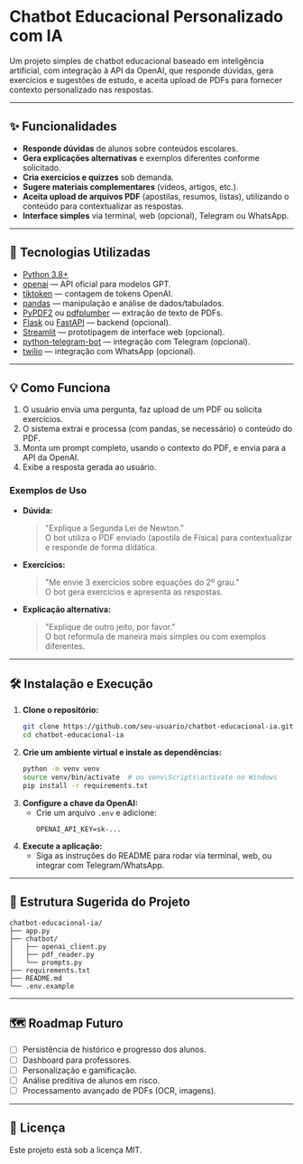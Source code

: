 # Chatbot Educacional Personalizado com IA

Um projeto simples de chatbot educacional baseado em inteligência artificial, com integração à API da OpenAI, que responde dúvidas, gera exercícios e sugestões de estudo, e aceita upload de PDFs para fornecer contexto personalizado nas respostas.

---

## ✨ Funcionalidades

- **Responde dúvidas** de alunos sobre conteúdos escolares.
- **Gera explicações alternativas** e exemplos diferentes conforme solicitado.
- **Cria exercícios e quizzes** sob demanda.
- **Sugere materiais complementares** (vídeos, artigos, etc.).
- **Aceita upload de arquivos PDF** (apostilas, resumos, listas), utilizando o conteúdo para contextualizar as respostas.
- **Interface simples** via terminal, web (opcional), Telegram ou WhatsApp.

---

## 🚀 Tecnologias Utilizadas

- [Python 3.8+](https://www.python.org/)
- [openai](https://pypi.org/project/openai/) — API oficial para modelos GPT.
- [tiktoken](https://pypi.org/project/tiktoken/) — contagem de tokens OpenAI.
- [pandas](https://pypi.org/project/pandas/) — manipulação e análise de dados/tabulados.
- [PyPDF2](https://pypi.org/project/PyPDF2/) ou [pdfplumber](https://pypi.org/project/pdfplumber/) — extração de texto de PDFs.
- [Flask](https://pypi.org/project/Flask/) ou [FastAPI](https://pypi.org/project/fastapi/) — backend (opcional).
- [Streamlit](https://pypi.org/project/streamlit/) — prototipagem de interface web (opcional).
- [python-telegram-bot](https://pypi.org/project/python-telegram-bot/) — integração com Telegram (opcional).
- [twilio](https://pypi.org/project/twilio/) — integração com WhatsApp (opcional).

---

## 💡 Como Funciona

1. O usuário envia uma pergunta, faz upload de um PDF ou solicita exercícios.
2. O sistema extrai e processa (com pandas, se necessário) o conteúdo do PDF.
3. Monta um prompt completo, usando o contexto do PDF, e envia para a API da OpenAI.
4. Exibe a resposta gerada ao usuário.

### Exemplos de Uso

- **Dúvida:**  
  > "Explique a Segunda Lei de Newton."  
  O bot utiliza o PDF enviado (apostila de Física) para contextualizar e responde de forma didática.

- **Exercícios:**  
  > "Me envie 3 exercícios sobre equações do 2º grau."  
  O bot gera exercícios e apresenta as respostas.

- **Explicação alternativa:**  
  > "Explique de outro jeito, por favor."  
  O bot reformula de maneira mais simples ou com exemplos diferentes.

---

## 🛠️ Instalação e Execução

1. **Clone o repositório:**
   ```bash
   git clone https://github.com/seu-usuario/chatbot-educacional-ia.git
   cd chatbot-educacional-ia
   ```
2. **Crie um ambiente virtual e instale as dependências:**
   ```bash
   python -m venv venv
   source venv/bin/activate  # ou venv\Scripts\activate no Windows
   pip install -r requirements.txt
   ```
3. **Configure a chave da OpenAI:**
   - Crie um arquivo `.env` e adicione:
     ```
     OPENAI_API_KEY=sk-...
     ```
4. **Execute a aplicação:**
   - Siga as instruções do README para rodar via terminal, web, ou integrar com Telegram/WhatsApp.

---

## 📁 Estrutura Sugerida do Projeto

```
chatbot-educacional-ia/
├── app.py
├── chatbot/
│   ├── openai_client.py
│   ├── pdf_reader.py
│   └── prompts.py
├── requirements.txt
├── README.md
└── .env.example
```

---

## 🗺️ Roadmap Futuro

- [ ] Persistência de histórico e progresso dos alunos.
- [ ] Dashboard para professores.
- [ ] Personalização e gamificação.
- [ ] Análise preditiva de alunos em risco.
- [ ] Processamento avançado de PDFs (OCR, imagens).

---

## 📄 Licença

Este projeto está sob a licença MIT.
